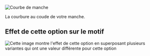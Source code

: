 ![Courbe de manche](sleevebend.svg)

La courbure au coude de votre manche.

## Effet de cette option sur le motif

![Cette image montre l'effet de cette option en superposant plusieurs variantes qui ont une valeur différente pour cette option](jaeger_sleevebend_sample.svg "Effet de cette option sur le motif")
